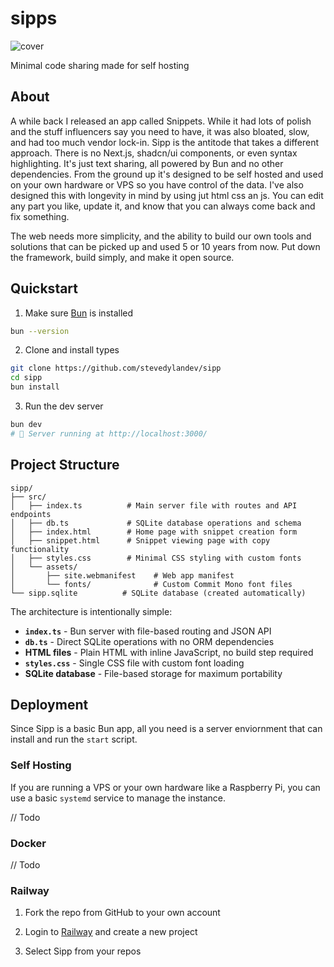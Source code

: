 # sipps

![cover](https://sipp.so/assets/og.png)

Minimal code sharing made for self hosting

## About

A while back I released an app called Snippets. While it had lots of polish and the stuff influencers say you need to have, it was also bloated, slow, and had too much vendor lock-in. Sipp is the antitode that takes a different approach. There is no Next.js, shadcn/ui components, or even syntax highlighting. It's just text sharing, all powered by Bun and no other dependencies. From the ground up it's designed to be self hosted and used on your own hardware or VPS so you have control of the data. I've also designed this with longevity in mind by using jut html css an js. You can edit any part you like, update it, and know that you can always come back and fix something.

The web needs more simplicity, and the ability to build our own tools and solutions that can be picked up and used 5 or 10 years from now. Put down the framework, build simply, and make it open source.

## Quickstart

1. Make sure [Bun](https://bun.com) is installed

```bash
bun --version
```

2. Clone and install types

```bash
git clone https://github.com/stevedylandev/sipp
cd sipp
bun install
```

3. Run the dev server

```bash
bun dev
# 🚀 Server running at http://localhost:3000/
```

## Project Structure

```
sipp/
├── src/
│   ├── index.ts          # Main server file with routes and API endpoints
│   ├── db.ts             # SQLite database operations and schema
│   ├── index.html        # Home page with snippet creation form
│   ├── snippet.html      # Snippet viewing page with copy functionality
│   ├── styles.css        # Minimal CSS styling with custom fonts
│   └── assets/
│       ├── site.webmanifest    # Web app manifest
│       └── fonts/              # Custom Commit Mono font files
└── sipp.sqlite          # SQLite database (created automatically)
```

The architecture is intentionally simple:
- **`index.ts`** - Bun server with file-based routing and JSON API
- **`db.ts`** - Direct SQLite operations with no ORM dependencies
- **HTML files** - Plain HTML with inline JavaScript, no build step required
- **`styles.css`** - Single CSS file with custom font loading
- **SQLite database** - File-based storage for maximum portability

## Deployment

Since Sipp is a basic Bun app, all you need is a server enviornment that can install and run the `start` script.

### Self Hosting

If you are running a VPS or your own hardware like a Raspberry Pi, you can use a basic `systemd` service to manage the instance.

// Todo

### Docker

// Todo

### Railway

1. Fork the repo from GitHub to your own account

2. Login to [Railway](https://railway.com) and create a new project

3. Select Sipp from your repos
